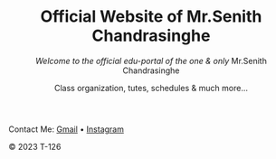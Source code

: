 <header>

<!--
  <<< Author notes: Course header >>>
  Include a 1280×640 image, course title in sentence case, and a concise description in emphasis.
  In your repository settings: enable template repository, add your 1280×640 social image, auto delete head branches.
  Add your open source license, GitHub uses MIT license.
-->

# Official Website of Mr.Senith Chandrasinghe

_Welcome to the official edu-portal of the one & only_ Mr.Senith Chandrasinghe

Class organization, tutes, schedules & much more...

</header>

<!--
  <<< Author notes: Step 1 >>>
  Choose 3-5 steps for your course.
  The first step is always the hardest, so pick something easy!
  Link to docs.github.com for further explanations.
  Encourage users to open new tabs for steps!
-->

<footer>

Contact Me: [Gmail](rathnayaka3548@gmail.com) &bull; [Instagram](https://www.instagram.com/morningstar_126/)

&copy; 2023 T-126
</footer>
